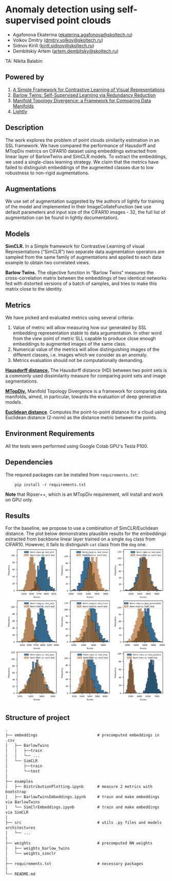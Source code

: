 # Anomaly detection using self-supervised point clouds

* Agafonova Ekaterina (<ekaterina.agafonova@skoltech.ru>)
* Volkov Dmitry (<dmitry.volkov@skoltech.ru>)
* Sidnov Kirill (<kirill.sidnov@skoltech.ru>)
* Dembitskiy Artem (<artem.dembitsky@skoltech.ru>)

TA: Nikita Balabin

## Powered by
1. [A Simple Framework for Contrastive Learning of Visual Representations](https://arxiv.org/abs/2002.05709)
2. [Barlow Twins: Self-Supervised Learning via Redundancy Reduction](https://arxiv.org/abs/2103.03230)
3. [Manifold Topology Divergence: a Framework for Comparing Data Manifolds](https://arxiv.org/pdf/2106.04024.pdf)
4. [Lightly](https://github.com/lightly-ai/lightly)

## Description

The work explores the problem of point clouds similarity estimation in an SSL framework. We have compared the performance of  Hausdorff and MTopDiv metrics on CIFAR10 dataset using embeddings extracted from linear layer of BarlowTwins and SimCLR models. To extract the embeddings, we used a single-class learning strategy. We claim that the metrics have failed to distinguish embeddings of the augmented classes due to low robustness to non-rigid augmentations.

## Augmentations

We use set of augmentation suggested by the authors of lightly for training of the model and implemented in their ImageCollateFunction (we use default parameters and input size of the CIFAR10 images - 32, the full list of augmentation can be found in lightly documentation).

## Models
**SimCLR.** In a Simple framework for Contrastive Learning of visual Representations (“SimCLR”) two separate data augmentation operators are sampled from the same family of augmentations and applied to each data example to obtain two correlated views.

**Barlow Twins.** The  objective function in “Barlow Twins” measures the cross-correlation matrix between the embeddings of two identical networks fed with distorted versions of a batch of samples, and tries to make this matrix close to the identity.

## Metrics
We have picked and evaluated metrics using several criteria:
1. Value of metric will allow measuring how our generated by SSL embedding representation stable to data argumentation. In other word from the view point of metric SLL capable to produce close enough embeddings to augmented images of the same class. 
2. Numerical value of the metrics will allow distinguishing images of the different classes, i.e. images which we consider as an anomaly. 
3. Metrics evaluation should not be computationally demanding.

**[Hausdorff distance.](https://doi.org/10.1109/tpami.2015.2408351)** The Hausdorff distance (HD) between two point sets is a commonly used dissimilarity measure for comparing point sets and image segmentations. 

**[MTopDiv.](https://doi.org/10.48550/arXiv.2106.04024)** Manifold Topology Divergence is a framework for comparing data manifolds, aimed, in particular, towards the evaluation of deep generative models. 

**[Euclidean distance](https://docs.scipy.org/doc/scipy/reference/generated/scipy.spatial.distance.cdist.html)**. Computes the point-to-point distance  for a cloud using Euclidean distance (2-norm) as the distance metric between the points.

## Environment Requirements

All the tests were performed using Google Colab GPU's Tesla P100.

## Dependencies

The requred packages can be installed from ``requirements.txt``:

        pip install -r requirements.txt


**Note** that Ripser++, which is an MTopDiv requirement, will install and work on GPU only.

 ## Results
For the baseline, we propose to use a combination of SimCLR/Euclidean distance. The plot below demonstrates plausible results for the embeddings extracted from backbone linear layer trained on a single `dog` class from CIFAR10. However, it fails to distinguish `cat` class from the `dog` one.
 ![eucl_simclr_emb_similarity](https://github.com/melhaud/proj18/blob/f8f4b09d482836af6d49fdd4a8b40aa1187c6871/images/hist_cdist.png)


## Structure of project
```
.
├── embeddings                          # precomputed embeddings in .csv
│   ├── BarlowTwins               
│   │   ├──train                  
│   │   └── ...
│   └── SimCLR
│       ├──train
│       └──test
│       
├── examples
│   ├── DistributionPlotting.ipynb      # measure 2 metrics with bootstrap
│   ├── BarlowTwinsEmbeddings.ipynb     # train and make embeddings via BarlowTwins 
│   └── SimClrEmbeddings.ipynb          # train and make embeddings via SimCLR 
│
├── src                                 # utils .py files and models architectures
│   └── ...
│
├── weights                             # precomputed NN weights
│   ├── weights_barlow_twins
│   └── weights_simclr
│
├── requirements.txt                    # necessary packages
│
└── README.md
```
